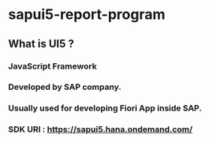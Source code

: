 # sapui5-report-program

## What is UI5 ?
### JavaScript Framework
### Developed by SAP company.
### Usually used for developing Fiori App inside SAP.
### SDK URI : https://sapui5.hana.ondemand.com/
